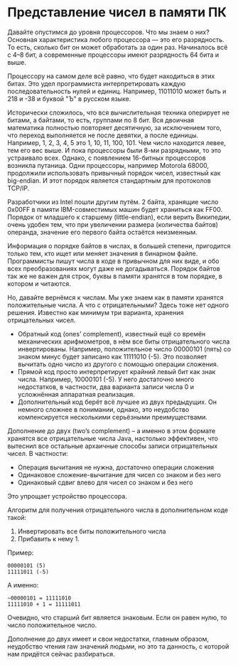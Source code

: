 Представление чисел в памяти ПК
===============================

Давайте опустимся до уровня процессоров. Что мы знаем о них? Основная характеристика любого процессора — это его разрядность. То есть, сколько бит он может обработать за один раз. Начиналось всё с 4–8 бит, а современные процессоры имеют разрядность 64 бита и выше.

Процессору на самом деле всё равно, что будет находиться в этих битах. Это удел программиста интерпретировать каждую последовательность нулей и единиц. Например, 11011010 может быть и 218 и -38 и буквой "Ъ" в русском языке.

Исторически сложилось, что вся вычислительная техника оперирует не битами, а байтами, то есть, группами по 8 бит. Вся двоичная математика полностью повторяет десятичную, за исключением того, что переход выполняется не после девятки, а после единицы. Например, 1, 2, 3, 4, 5 это 1, 10, 11, 100, 101. Чем число находится левее, тем его вес выше.
И пока процессоры были 8-ми разрядными, то это устраивало всех. Однако, с появлением 16-битных процессоров возникла путаница. Одни процессоры, например Motorola 68000, продолжили использовать привычный порядок чисел, известный как big-endian. И этот порядок является стандартным для протоколов TCP/IP.

Разработчики из Intel пошли другим путём. 2 байта, хранящие число 0x00FF в памяти IBM-совместимых машин будет храниться как FF00. Порядок от младшего к старшему (little-endian), если верить Википедии, очень удобен тем, что при увеличении размера (количества байтов) операнда, значение его первого байта остаётся неизменным.

Информация о порядке байтов в числах, в большей степени, пригодится только тем, кто ищет или меняет значения в бинарном файле. Программисты пишут числа в коде в привычном для них виде, и обо всех преобразованиях могут даже не догадываться. 
Порядок байтов так же не важен для строк, буквы в памяти хранятся в том порядке, в котором и читаются.

Но, давайте вернёмся к числам. Мы уже знаем как в памяти хранятся положительные числа. А что с отрицательными? Здесь тоже нет одного решения. Известно как минимум три варианта, хранения отрицательных чисел.

* Обратный код (ones’ complement), известный ещё со времён механических арифмометров, в нём все биты отрицательного числа инвертированы. Например, положительное число 00000101 (пять) со знаком минус будет записано как 11111010 (-5). Это позволяет вычитать одно число из другого с помощью операции сложения.
* Прямой код просто интерпретирует крайний левый бит как знак числа. Например, 10000101 (-5). У него достаточно много недостатков, в частности, два варианта записи числа 0 и усложнённая аппаратная реализация.
* Дополнительный код берёт всё лучшее из двух предыдущих. Он немного сложнее в понимании, однако, это неудобство компенсируется несколькими серьёзными преимуществами.

Дополнение до двух (two’s complement) – а именно в этом формате хранятся все отрицательные числа Java, настолько эффективен, что вытеснил все остальные архаичные способы записи отрицательных чисел. В частности:

* Операция вычитания не нужна, достаточно операции сложения
*	Одинаковое сложение-вычитание для чисел со знаком и без него
*	Одинаковый сдвиг влево для чисел со знаком и без него

Это упрощает устройство процессора.

Алгоритм для получения отрицательного числа в дополнительном коде такой:

1.	Инвертировать все биты положительного числа
2.	Прибавить к нему 1.

Пример:

```
00000101 (5)
11111011 (-5)
```

А именно: 

```
~00000101 = 11111010
11111010 + 1 = 11111011
```

Очевидно, что старший бит является знаковым. Если он равен нулю, то число положительное число.

Дополнение до двух имеет и свои недостатки, главным образом, неудобство чтения raw значений людьми, но это та данность, с которой нам придётся сейчас разбираться.
